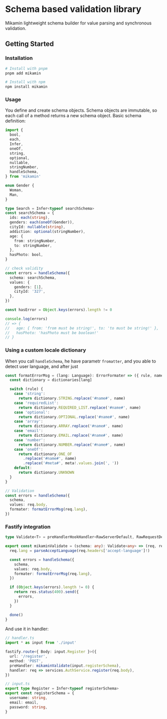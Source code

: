 # Schema based validation library

Mikamin lightweight schema builder for value parsing and synchronous validation.

## Getting Started

### Installation

```sh
# Install with pnpm
pnpm add mikamin

# Install with npm
npm install mikamin
```

### Usage

You define and create schema objects. Schema objects are immutable, so each call of a method returns a new schema object.
Basic schema definition:

```ts
import {
  bool,
  each,
  Infer,
  oneOf,
  string,
  optional,
  nullable,
  stringNumber,
  handleSchema,
} from 'mikamin'

enum Gender {
  Woman,
  Man,
}

type Search = Infer<typeof searchSchema>
const searchSchema = {
  ids: each(string),
  genders: each(oneOf(Gender)),
  cityId: nullable(string),
  addiction: optional(stringNumber),
  age: {
    from: stringNumber,
    to: stringNumber,
  },
  hasPhoto: bool,
}

// check validity
const errors = handleSchema({
  schema: searchSchema,
  values: {
    genders: [1],
    cityId: '327',
  },
})

const hasError = Object.keys(errors).length != 0

console.log(errors)
// => {
//   age: { from: 'from must be string!', to: 'to must be string!' },
//   hasPhoto: 'hasPhoto must be boolean!'
// }
```

### Using a custom locale dictionary

When you call `handleSchema`, he have parametr `fromatter`, and you able to detect user language, and after just

```ts
const formatErrorMsg = (lang: Language): ErrorFormater => ({ rule, name, meta }) => {
  const dictionary = dictionaries[lang]

  switch (rule) {
    case 'string':
      return dictionary.STRING.replace('#name#', name)
    case 'requiredList':
      return dictionary.REQUIRED_LIST.replace('#name#', name)
    case 'optional':
      return dictionary.OPTIONAL.replace('#name#', name)
    case 'array':
      return dictionary.ARRAY.replace('#name#', name)
    case 'email':
      return dictionary.EMAIL.replace('#name#', name)
    case 'number':
      return dictionary.NUMBER.replace('#name#', name)
    case 'oneOf':
      return dictionary.ONE_OF
        .replace('#name#', name)
        .replace('#meta#', meta!.values.join(', '))
    default:
      return dictionary.UNKNOWN
  }
}

// Validation
const errors = handleSchema({
  schema,
  values: req.body,
  formater: formatErrorMsg(req.lang),
})
```

### Fastify integration

```ts
type Validate<T> = preHandlerHookHandler<RawServerDefault, RawRequestDefaultExpression, RawReplyDefaultExpression, { Body: T }>

export const mikaminValidate = (schema: any): Validate<any> => (req, res, done) => {
  req.lang = parseAcceptLanguage(req.headers['accept-language']!)

  const errors = handleSchema({
    schema,
    values: req.body,
    formater: formatErrorMsg(req.lang),
  })

  if (Object.keys(errors).length != 0) {
    return res.status(400).send({
      errors,
    })
  }

  done()
}
```

And use it in handler:

```ts
// handler.ts
import * as input from './input'

fastify.route<{ Body: input.Register }>({
  url: '/register',
  method: 'POST',
  preHandler: mikaminValidate(input.registerSchema),
  handler: req => services.AuthService.register(req.body),
})

// input.ts
export type Register = Infer<typeof registerSchema>
export const registerSchema = {
  username: string,
  email: email,
  password: string,
}
```
